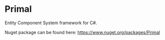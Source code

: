 # Primal
Entity Component System framework for C#.

Nuget package can be found here: https://www.nuget.org/packages/Primal
